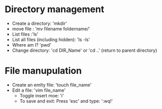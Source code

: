 # Directory management

- Create a directory: 'mkdir'
- move file : 'mv filename foldername/'
- List files :'ls'
- List all files (including hidden): 'ls -ls'
- Where am I? 'pwd'
- Change directory: 'cd DIR_Name' or 'cd ..' (return to parent directory)

# File manupulation

- Create an emlty file: 'touch file_name'
- Edit a file: 'vim file_name'
	- Toggle insert moe: 'i'
	- To save and exit: Press 'esc' and type: ':wq!'



